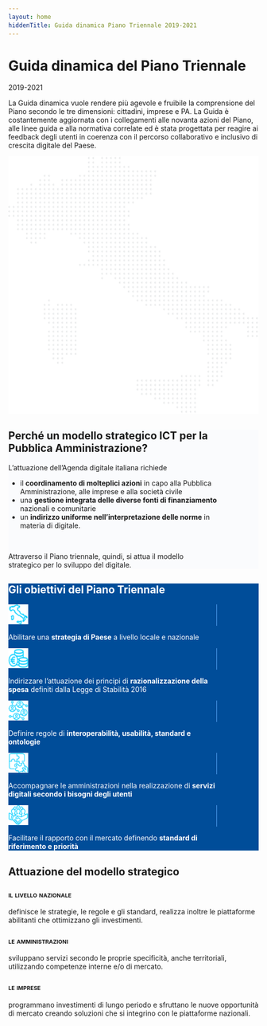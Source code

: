 ```yaml
---
layout: home
hiddenTitle: Guida dinamica Piano Triennale 2019-2021
---
```

<style>
body {
  overflow-x: hidden;
}
</style>

<div class="u-layout-releaseFull primary-bg-b1 py-5 px-3">
  <div class="d-lg-flex justify-content-md-center">
    <div class="px-2 px-sm-4 px-md-2 px-lg-0">
      <h1 class="text-white h2">Guida dinamica del Piano Triennale</h1>
      <p class="h6 text-white">2019-2021</p>
      <p class="text-white">
        La Guida dinamica vuole rendere più  agevole e fruibile la comprensione del Piano secondo le tre dimensioni: cittadini, imprese e PA.
        La Guida è costantemente aggiornata con i collegamenti alle novanta azioni del Piano, alle linee guida e alla normativa correlate ed è stata progettata per reagire ai feedback degli utenti in coerenza con il percorso collaborativo e inclusivo di crescita digitale del Paese.    
      </p>
    </div>
    <div class="d-none d-lg-block">
      <img src="../images/Italy.svg" />
    </div>
  </div>
</div>

<div class="u-layout-releaseFull">
  <div class="d-lg-flex justify-content-md-center">
    <div class="py-5 pl-4 pr-4 pr-lg-5 flex-fill d-flex justify-content-center justify-content-lg-end" style="background-color: #FAFBFD">
      <div style="max-width: 30em" class="mr-md-5">
      <h2 class="h3 mb-4">
        Perché un modello strategico ICT per la Pubblica Amministrazione?
      </h2>
      <p class="mb-4">
      L’attuazione dell’Agenda digitale italiana richiede </p>
      <ul>
        <li class="mb-4">il <strong>coordinamento di
        molteplici azioni</strong> in capo alla Pubblica Amministrazione, alle imprese e alla
        società civile</li>
        <li class="mb-4">una <strong>gestione integrata delle diverse fonti di finanziamento</strong>
        nazionali e comunitarie</li> 
        <li class="mb-4">un <strong>indirizzo uniforme nell’interpretazione
        delle norme</strong> in materia di digitale.</li>
        </ul>
      </p>
      <br>
      <p class="m-auto">
        Attraverso il Piano triennale, quindi, si attua il modello strategico per lo sviluppo del digitale. 
      </p>
      </div>
    </div>
    <div class="py-5 pr-4 pl-4 pl-lg-5 flex-fill d-flex justify-content-start" style="background-color: #004D99; color: white">
      <div style="max-width: 30em" class="ml-md-5">
      <h2 class="mb-4 h3">Gli obiettivi del Piano Triennale</h2>
        <div class="d-flex mb-4">
          <div class="pr-3 mr-3" style="border-right:1px solid #58A8F8"><img src="/images/coordinamento.png" alt=""  height="40" width="40"/></div>
          <p class="flex-fill">
            Abilitare una <strong>strategia di Paese</strong> a livello locale e nazionale
          </p>
        </div>
        <div class="d-flex mb-4">
          <div class="pr-3 mr-3" style="border-right:1px solid #58A8F8"><img src="/images/spesa.png" alt=""  height="40" width="40" /></div>
          <p>
            Indirizzare l’attuazione dei principi di <strong>razionalizzazione della spesa</strong> definiti dalla Legge di Stabilità 2016
          </p>
        </div>
        <div class="d-flex mb-4">
          <div class="pr-3 mr-3" style="border-right:1px solid #58A8F8"><img src="/images/regole.png" alt=""  height="40"  width="40" /></div>
          <p>
            Definire regole di <strong>interoperabilità, usabilità, standard e ontologie</strong>
          </p>
        </div>
        <div class="d-flex mb-4">
          <div class="pr-3 mr-3" style="border-right:1px solid #58A8F8"><img src="/images/ecosistemi.png" alt=""  height="40"  width="40" /></div>
          <p>
            Accompagnare le amministrazioni nella realizzazione di <strong>servizi digitali secondo i bisogni degli utenti</strong>
          </p>
        </div>
        <div class="d-flex mb-4">
          <div class="pr-3 mr-3" style="border-right:1px solid #58A8F8"><img src="/images/stakeholder.png" alt="" height="40"  width="40" /></div>
          <p>
            Facilitare il rapporto con il mercato definendo <strong>standard di riferimento e priorità</strong>
          </p>
        </div>
      </div>
    </div>
  </div>
</div>

<h2 class="text-center mx-auto my-5">Attuazione del modello strategico</h2>
<div class="d-lg-flex my-5 py-2">
  <div class="px-4">
    <h3 class="h5 mb-3" style="font-variant: small-caps">il livello nazionale</h3>
    <p>
      definisce le strategie, le regole e gli standard, realizza
      inoltre le piattaforme abilitanti che ottimizzano gli investimenti.
    </p>
  </div>
  <div class="px-4">
    <h3 class="h5 mb-3" style="font-variant: small-caps">le amministrazioni</h3>
    <p>
        sviluppano servizi secondo le proprie specificità, anche
        territoriali, utilizzando competenze interne e/o di mercato.
    </p>
  </div>
  <div class="px-4">
    <h3 class="h5 mb-3" style="font-variant: small-caps">le imprese</h3> 
    <p>
      programmano investimenti di lungo periodo e sfruttano le nuove
      opportunità di mercato creando soluzioni che si integrino con le piattaforme
      nazionali.
    </p>
  </div>
</div>